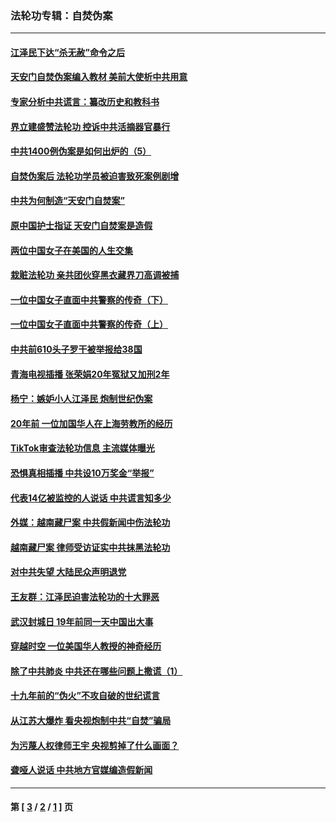 ### 法轮功专辑：自焚伪案
---
#### [江泽民下达“杀无赦”命令之后](../../pages/nf5562/n13878084.md?03190430) 
#### [天安门自焚伪案编入教材 美前大使析中共用意](../../pages/nf5562/n13791932.md?03190430) 
#### [专家分析中共谎言：纂改历史和教科书](../../pages/nf5562/n13781542.md?03190430) 
#### [界立建盛赞法轮功 控诉中共活摘器官暴行](../../pages/nf5562/n13781971.md?03190430) 
#### [中共1400例伪案是如何出炉的（5）](../../pages/nf5562/n13226831.md?03190430) 
#### [自焚伪案后 法轮功学员被迫害致死案例剧增](../../pages/nf5562/n13190600.md?03190430) 
#### [中共为何制造“天安门自焚案”](../../pages/nf5562/n13183270.md?03190430) 
#### [原中国护士指证 天安门自焚案是造假](../../pages/nf5562/n13172289.md?03190430) 
#### [两位中国女子在美国的人生交集](../../pages/nf5562/n13156138.md?03190430) 
#### [栽赃法轮功 亲共团伙穿黑衣藏界刀高调被捕](../../pages/nf5562/n13073780.md?03190430) 
#### [一位中国女子直面中共警察的传奇（下）](../../pages/nf5562/n12989706.md?03190430) 
#### [一位中国女子直面中共警察的传奇（上）](../../pages/nf5562/n12985072.md?03190430) 
#### [中共前610头子罗干被举报给38国](../../pages/nf5562/n12975419.md?03190430) 
#### [青海电视插播 张荣娟20年冤狱又加刑2年](../../pages/nf5562/n12738166.md?03190430) 
#### [杨宁：嫉妒小人江泽民 炮制世纪伪案](../../pages/nf5562/n12724108.md?03190430) 
#### [20年前 一位加国华人在上海劳教所的经历](../../pages/nf5562/n12707932.md?03190430) 
#### [TikTok审查法轮功信息 主流媒体曝光](../../pages/nf5562/n12362336.md?03190430) 
#### [恐惧真相插播 中共设10万奖金“举报”](../../pages/nf5562/n12306396.md?03190430) 
#### [代表14亿被监控的人说话 中共谎言知多少](../../pages/nf5562/n12297484.md?03190430) 
#### [外媒：越南藏尸案 中共假新闻中伤法轮功](../../pages/nf5562/n12264411.md?03190430) 
#### [越南藏尸案 律师受访证实中共抹黑法轮功](../../pages/nf5562/n12261878.md?03190430) 
#### [对中共失望 大陆民众声明退党](../../pages/nf5562/n12187315.md?03190430) 
#### [王友群：江泽民迫害法轮功的十大罪恶](../../pages/nf5562/n12169074.md?03190430) 
#### [武汉封城日 19年前同一天中国出大事](../../pages/nf5562/n12150901.md?03190430) 
#### [穿越时空  一位美国华人教授的神奇经历](../../pages/nf5562/n12097460.md?03190430) 
#### [除了中共肺炎 中共还在哪些问题上撒谎（1）](../../pages/nf5562/n11955770.md?03190430) 
#### [十九年前的“伪火”不攻自破的世纪谎言](../../pages/nf5562/n11813238.md?03190430) 
#### [从江苏大爆炸 看央视炮制中共“自焚”骗局](../../pages/nf5562/n11140275.md?03190430) 
#### [为污蔑人权律师王宇 央视剪掉了什么画面？](../../pages/nf5562/n11130142.md?03190430) 
#### [聋哑人说话 中共地方官媒编造假新闻](../../pages/nf5562/n11006067.md?03190430) 

---
#### 第 [ [3](./3.md?03190430) / [2](./2.md?03190430) / [1](./1.md?03190430) ] 页
